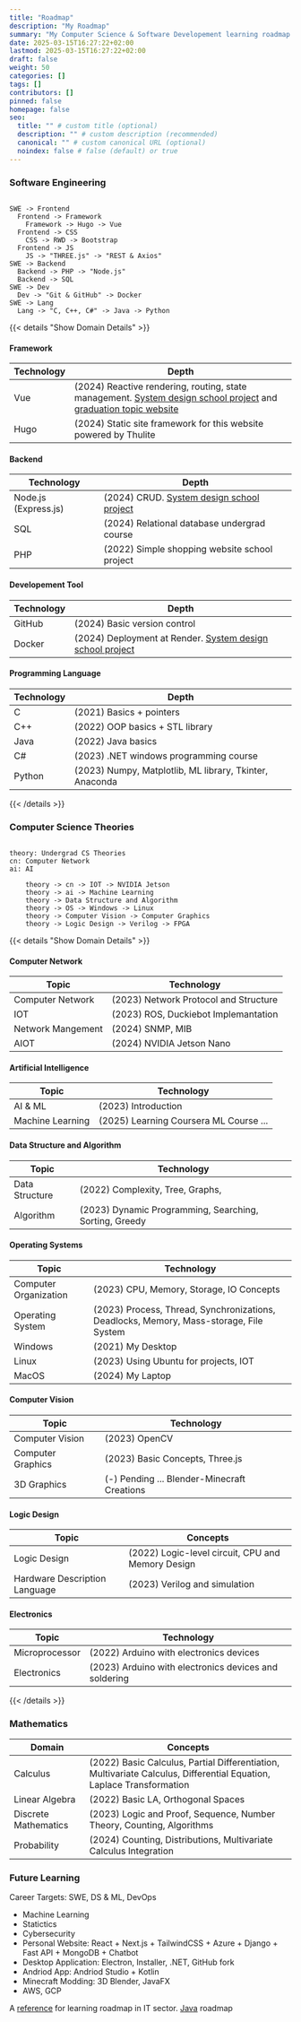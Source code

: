 ```yaml
---
title: "Roadmap"
description: "My Roadmap"
summary: "My Computer Science & Software Developement learning roadmap."
date: 2025-03-15T16:27:22+02:00
lastmod: 2025-03-15T16:27:22+02:00
draft: false
weight: 50
categories: []
tags: []
contributors: []
pinned: false
homepage: false
seo:
  title: "" # custom title (optional)
  description: "" # custom description (recommended)
  canonical: "" # custom canonical URL (optional)
  noindex: false # false (default) or true
---
```


### Software Engineering

```kroki {type=d2}

SWE -> Frontend
  Frontend -> Framework
    Framework -> Hugo -> Vue
  Frontend -> CSS
    CSS -> RWD -> Bootstrap
  Frontend -> JS
    JS -> "THREE.js" -> "REST & Axios"
SWE -> Backend
  Backend -> PHP -> "Node.js"
  Backend -> SQL
SWE -> Dev
  Dev -> "Git & GitHub" -> Docker
SWE -> Lang
  Lang -> "C, C++, C#" -> Java -> Python

```

{{< details "Show Domain Details" >}}

#### Framework

| Technology | Depth |
| - | - |
| Vue | (2024) Reactive rendering, routing, state management. [System design school project](https://github.com/NutNut17/system-design-project.git) and [graduation topic website](https://web.topic114.bntw.dev/main/home) |
| Hugo | (2024) Static site framework for this website powered by Thulite |

#### Backend

| Technology | Depth |
| - | - |
| Node.js (Express.js) | (2024) CRUD. [System design school project](https://github.com/NutNut17/system-design-project.git) |
| SQL | (2024) Relational database undergrad course |
| PHP | (2022) Simple shopping website school project |

#### Developement Tool

| Technology | Depth |
| - | - |
| GitHub | (2024) Basic version control |
| Docker | (2024) Deployment at Render. [System design school project](https://github.com/NutNut17/system-design-project.git) |

#### Programming Language

| Technology | Depth |
| - | - |
| C | (2021) Basics + pointers |
| C++ | (2022) OOP basics + STL library |
| Java | (2022) Java basics |
| C# | (2023) .NET windows programming course |
| Python | (2023) Numpy, Matplotlib, ML library, Tkinter, Anaconda |

{{< /details >}}

### Computer Science Theories

```kroki {type=d2}

theory: Undergrad CS Theories
cn: Computer Network
ai: AI

    theory -> cn -> IOT -> NVIDIA Jetson
    theory -> ai -> Machine Learning
    theory -> Data Structure and Algorithm
    theory -> OS -> Windows -> Linux
    theory -> Computer Vision -> Computer Graphics
    theory -> Logic Design -> Verilog -> FPGA
```

{{< details "Show Domain Details" >}}

#### Computer Network

| Topic | Technology |
| - | - |
| Computer Network | (2023) Network Protocol and Structure |
| IOT | (2023) ROS, Duckiebot Implemantation |
| Network Mangement | (2024) SNMP, MIB |
| AIOT | (2024) NVIDIA Jetson Nano  |

#### Artificial Intelligence

| Topic | Technology |
| - | - |
| AI & ML | (2023) Introduction |
| Machine Learning | (2025) Learning Coursera ML Course ... |

#### Data Structure and Algorithm

| Topic | Technology |
| - | - |
| Data Structure | (2022) Complexity, Tree, Graphs,  |
| Algorithm | (2023) Dynamic Programming, Searching, Sorting, Greedy |

#### Operating Systems

| Topic | Technology |
| - | - |
| Computer Organization | (2023) CPU, Memory, Storage, IO Concepts |
| Operating System | (2023) Process, Thread, Synchronizations, Deadlocks, Memory, Mass-storage, File System |
| Windows | (2021) My Desktop |
| Linux | (2023) Using Ubuntu for projects, IOT |
| MacOS | (2024) My Laptop |

#### Computer Vision

| Topic | Technology |
| - | - |
| Computer Vision | (2023) OpenCV |
| Computer Graphics | (2023) Basic Concepts, Three.js |
| 3D Graphics | (-) Pending ... Blender-Minecraft Creations |

#### Logic Design

| Topic | Concepts |
| - | - |
| Logic Design | (2022) Logic-level circuit, CPU and Memory Design |
| Hardware Description Language | (2023) Verilog and simulation |

#### Electronics

| Topic | Technology |
| - | - |
| Microprocessor | (2022) Arduino with electronics devices |
| Electronics | (2023) Arduino with electronics devices and soldering |

{{< /details >}}

### Mathematics

| Domain | Concepts |
| - | - |
| Calculus | (2022) Basic Calculus, Partial Differentiation, Multivariate Calculus, Differential Equation, Laplace Transformation |
| Linear Algebra | (2022) Basic LA, Orthogonal Spaces |
| Discrete Mathematics | (2023) Logic and Proof, Sequence, Number Theory, Counting, Algorithms |
| Probability | (2024) Counting, Distributions, Multivariate Calculus Integration |

### Future Learning

Career Targets: SWE, DS & ML, DevOps

- Machine Learning
- Statictics
- Cybersecurity
- Personal Website: React + Next.js + TailwindCSS + Azure + Django + Fast API + MongoDB + Chatbot
- Desktop Application: Electron, Installer, .NET, GitHub fork
- Andriod App: Andriod Studio + Kotlin
- Minecraft Modding: 3D Blender, JavaFX
- AWS, GCP
  
A [reference](https://roadmap.sh/) for learning roadmap in IT sector. [Java](https://medium.com/javarevisited/the-java-programmer-roadmap-f9db163ef2c2) roadmap
